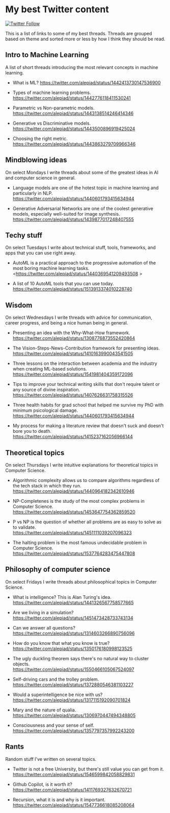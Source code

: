 # My best Twitter content

[![Twitter Follow](https://img.shields.io/twitter/follow/alepiad?label=Follow%20on%20Twitter&style=social)](https://twitter.com/alepiad)

This is a list of links to some of my best threads. Threads are grouped based on theme and sorted more or less by how I think they should be read.

## Intro to Machine Learning

A list of short threads introducing the most relevant concepts in machine learning.

- What is ML?
  <https://twitter.com/alepiad/status/1442413730147536900>

- Types of machine learning problems.
  <https://twitter.com/alepiad/status/1442776118411530241>

- Parametric vs Non-parametric models.
  <https://twitter.com/alepiad/status/1443138514246414346>

- Generative vs Discriminative models.
  <https://twitter.com/alepiad/status/1443500896919425024>

- Choosing the right metric.
  <https://twitter.com/alepiad/status/1443863279709966346>

## Mindblowing ideas

On select Mondays I write threads about some of the greatest ideas in AI and computer science in general.

- Language models are one of the hotest topic in machine learning and particularly in NLP.
  <https://twitter.com/alepiad/status/1440601793415634944>
  
- Generative Adversarial Networks are one of the coolest generative models, especially well-suited for image synthesis.
  <https://twitter.com/alepiad/status/1439877017248407555>

## Techy stuff

On select Tuesdays I write about technical stuff, tools, frameworks, and apps that you can use right away.

- AutoML is a practical approach to the progressive automation of the most boring machine learning tasks.
  <https://twitter.com/alepiad/status/1440369541209493508 >
  
- A list of 10 AutoML tools that you can use today.
  <https://twitter.com/alepiad/status/1513913374010228740>

## Wisdom

On select Wednesdays I write threads with advice for communication, career progress, and being a nice human being in general.

- Presenting an idea with the Why-What-How framework.
  <https://twitter.com/alepiad/status/1308776873552420864>

- The Vision-Steps-News-Contribution framework for presenting ideas.
  <https://twitter.com/alepiad/status/1410163990043541505>
  
- Three lessons on the interaction between academia and the industry when creating ML-based solutions.
  <https://twitter.com/alepiad/status/1541981404359172096>

- Tips to improve your technical writing skills that don't require talent or any source of divine inspiration.
  <https://twitter.com/alepiad/status/1407626631758315526>

- Three health habits for grad school that helped me survive my PhD with minimum psicological damage.
  <https://twitter.com/alepiad/status/1440601793415634944>

- My process for making a literature review that doesn't suck and doesn't bore you to death.
  https://twitter.com/alepiad/status/1415237162056966144

## Theoretical topics

On select Thursdays I write intuitive explanations for theoretical topics in Computer Science.

- Algorithmic complexity allows us to compare algorithms regardless of the tech stack in which they run.
  <https://twitter.com/alepiad/status/1440964182342610946>
  
- NP-Completenes is the study of the most complex problems in Computer Science.
  <https://twitter.com/alepiad/status/1453647754362859520>

- P vs NP is the question of whether all problems are as easy to solve as to validate.  
  <https://twitter.com/alepiad/status/1451111039207096323>
  
- The halting problem is the most famous undecidable problem in Computer Science.  
  <https://twitter.com/alepiad/status/1537764283475447808>

## Philosophy of computer science

On select Fridays I write threads about philosophical topics in Computer Science.

- What is intelligence? This is Alan Turing's idea.
  <https://twitter.com/alepiad/status/1441326567758577665>

- Are we living in a simulation? 
  <https://twitter.com/alepiad/status/1451473428733743134>

- Can we answer all questions?
  <https://twitter.com/alepiad/status/1314603266890756096>

- How do you know that what you know is true?
  <https://twitter.com/alepiad/status/1350176180998123525>

- The ugly duckling theorem says there's no natural way to cluster objects.  
  <https://twitter.com/alepiad/status/1550466105067524097>
  
- Self-driving cars and the trolley problem.
  <https://twitter.com/alepiad/status/1372880546381103227>

- Would a superintelligence be nice with us?
  <https://twitter.com/alepiad/status/1317115192090701824>

- Mary and the nature of qualia.
  <https://twitter.com/alepiad/status/1306970447494348805>

- Consciousness and your sense of self.
  <https://twitter.com/alepiad/status/1357797357992243200>

## Rants

Random stuff I've written on several topics.

- Twitter is not a free University, but there's still value you can get from it.
  <https://twitter.com/alepiad/status/1546599842058829831>
  
- Github Copilot, is it worth it?
  <https://twitter.com/alepiad/status/1411769327632670721>

- Recursion, what it is and why is it important.
  <https://twitter.com/alepiad/status/1547736618085208064>
